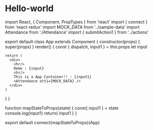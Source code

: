 # Hello-world

import React, { Component, PropTypes } from 'react'
import { connect } from 'react-redux'
import MOCK_DATA from '../sample-data'
import Attendance from './Attendance'
import { submitAction1 } from '../actions'



export default class App extends Component {
  constructor(props) {
    super(props)
  }
  render() {
    const { dispatch, input1 } = this.props
    let input

    return (
      <div>
        <hr/>
        Demo : {input}
        <hr/>
        This is a App Container!! : {input1}
        <Attendance att1={MOCK_DATA} />
      </div>
    )
  }
}


function mapStateToProps(state) {
  const{ input1 } = state
  console.log(input1)
  return{
    input1
  }
}


export default connect(mapStateToProps)(App)
